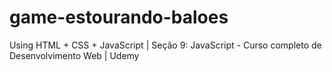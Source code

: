 # game-estourando-baloes
Using HTML + CSS + JavaScript | Seção 9: JavaScript - Curso completo de Desenvolvimento Web | Udemy

